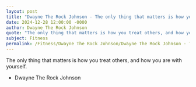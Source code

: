 ```yaml
---
layout: post
title: "Dwayne The Rock Johnson - The only thing that matters is how you"
date: 2024-12-28 12:00:00 -0000
author: Dwayne The Rock Johnson
quote: "The only thing that matters is how you treat others, and how you are with yourself."
subject: Fitness
permalink: /Fitness/Dwayne The Rock Johnson/Dwayne The Rock Johnson - The only thing that matters is how you
---
```


The only thing that matters is how you treat others, and how you are with yourself.

- Dwayne The Rock Johnson
